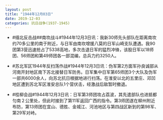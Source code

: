```yaml
---
layout: post
title: "1944年12月03日"
date: 2019-12-03
categories: 抗日战争(1937-1945)
---
```


<meta name="referrer" content="no-referrer" />

- #缅北反击战##南坎战斗#1944年12月3日讯：我新30师先头部队在距离南坎约70多公里的南于附近，与日军由南坎增援八莫的日军山崎支队遭遇。我90团第3营迅速抢占了5338高地，多次击退日军的猛烈冲锋，该股日军以18师团、56师团和第49师团各一部混编，总兵力约3250人。 

- #苏北军区1944年反扫荡作战#1944年12月3日讯：伪军第2方面军孙良诚部从河南开封地区南下苏北接替日军防务。日军集中日军第65师团3个大队及伪军一部共6000余人，向苏北抗日根据地进行扫荡。在淮安以北的五里庄、邓凹地区遭到苏北军区淮安总队1个营伏击，经激战后敌暂时撤退。 

- #桂柳会战#1944年12月3日讯：日军第3师团攻占荔波，其先遣部队也进抵都匀南２公里处，但此时接到了第11军返回广西的指令。第3师团遂在柳州附近布防，第13师团在宜山、德胜、金城江、河池地区与第四战区新到的第98军、第29军对峙。 

